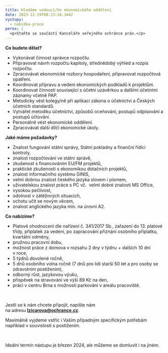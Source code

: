 ```yaml
---
title: Hledáme vedoucí/ho ekonomického oddělení
date: 2023-12-19T08:13:16.344Z
vystupy:
  - nabidka-prace
perex: |
  <p>Staňte se součástí Kanceláře veřejného ochránce práv.</p>
---
```

<p><strong>Co budete dělat?</strong></p>

<ul>
	<li>Vykonávat činnost správce rozpočtu.</li>
	<li>Připravovat návrh rozpočtu kapitoly, střednědobý výhled a rozpis rozpočtu.</li>
	<li>Zpracovávat ekonomické rozbory hospodaření, připravovat rozpočtová opatření.</li>
	<li>Koordinovat přípravu a vedení ekonomických podkladů k&nbsp;projektům.</li>
	<li>Koordinovat činnosti související s&nbsp;účetní uzávěrkou a dalšími účetními&nbsp; záznamy včetně PAP.</li>
	<li>Metodicky vést kolegy/ně při aplikaci zákona o účetnictví a Českých účetních standardů.</li>
	<li>Vytvářet metodiku účetnictví, způsobů oceňování, postupů odpisování a postupů účtování.</li>
	<li>Personálně vést ekonomické oddělení.</li>
	<li>Zpracovávat další dílčí ekonomické úkoly.</li>
</ul>

<p><strong>Jaké máme požadavky?</strong></p>

<ul>
	<li>Znalost fungování státní správy, Státní pokladny a finanční řídící kontroly,</li>
	<li>znalost rozpočtování ve státní správě,</li>
	<li>zkušenost s financováním EU/FM projektů,</li>
	<li>praktické zkušenosti s ekonomikou dotačních projektů,</li>
	<li>znalost informačního systému GINIS,</li>
	<li>velmi dobrou znalost českého jazyka slovem i písmem,</li>
	<li>uživatelskou znalost práce s&nbsp;PC vč.&nbsp; velmi dobré znalosti MS Office,</li>
	<li>vysokou pečlivost,</li>
	<li>odolnost v zátěžových situacích,</li>
	<li>ochotu učit se novým věcem,</li>
	<li>znalost anglického jazyka min. na úrovni A2.</li>
</ul>

<p><strong>Co nabízíme?</strong></p>

<ul>
	<li>Platové ohodnocení dle nařízení č.&nbsp;341/2017 Sb., zařazení do&nbsp;13. platové třídy, příplatek za vedení, po&nbsp;zapracování přiznání osobního příplatku, kvartální odměny,</li>
	<li>pružnou pracovní dobu,</li>
	<li>možnost práce z&nbsp;domova v&nbsp;rozsahu 2 dny v&nbsp;týdnu + dalších 10 dní v&nbsp;roce,</li>
	<li>5 týdnů dovolené ročně,</li>
	<li>5 dnů osobního volna ročně (7 dnů pro lidi starší 50 let a pro osoby se zdravotním postižením),</li>
	<li>odborný růst, jazykovou výuku,</li>
	<li>příspěvek na stravování ve výši 89 Kč na den,</li>
	<li>práci v&nbsp;centru Brna s&nbsp;možností parkování v&nbsp;areálu pracoviště.</li>
</ul>

<p>&nbsp;</p>

<p>Jestli se k&nbsp;nám chcete připojit, napište nám na&nbsp;adresu&nbsp;<a href="mailto:lzicarova@ochrance.cz"><strong>lzicarova@ochrance.cz</strong></a>.</p>

<p>Maximálně vyjdeme vstříc i Vašim případným specifickým potřebám například v&nbsp;souvislosti s&nbsp;postižením.</p>

<p>&nbsp;</p>

<p>Ideální termín nástupu je březen 2024, ale můžeme se domluvit i na jiném.</p>

<p>&nbsp;</p>

<p>&nbsp;</p>

<p>&nbsp;</p>

<p>&nbsp;</p>
